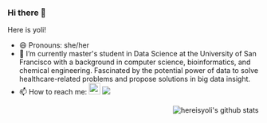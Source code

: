 ### Hi there 👋
Here is yoli!
- 😄 Pronouns: she/her
- 🔭 I’m currently master's student in Data Science at the University of San Francisco with a background in computer science, bioinformatics, and chemical engineering. Fascinated by the potential power of data to solve healthcare-related problems and propose solutions in big data insight.
- 📫 How to reach me: <a href="https://www.linkedin.com/in/you-yoli-wu/"><img src="https://cdn-icons-png.flaticon.com/512/61/61109.png" width="23px" height="23px"></a> <a href="mailto:ywu175@dons.usfca.edu"><img src="https://www.iconpacks.net/icons/1/free-mail-icon-142-thumb.png"></a>
<img align="right" src="https://github-readme-stats.vercel.app/api/top-langs/?username=hereisyoli&layout=compact" alt="hereisyoli's github stats"/>

<!--
**hereisyoli/hereisyoli** is a ✨ _special_ ✨ repository because its `README.md` (this file) appears on your GitHub profile.

Here are some ideas to get you started:

- 🔭 I’m currently working on ...
- 🌱 I’m currently learning ...
- 👯 I’m looking to collaborate on ...
- 🤔 I’m looking for help with ...
- 💬 Ask me about ...
- 📫 How to reach me: ...
- 😄 Pronouns: ...
- ⚡ Fun fact: ...
-->
